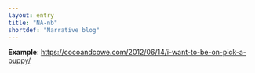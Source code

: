 ```yaml
---
layout: entry
title: "NA-nb"
shortdef: "Narrative blog"
---
```


**Example**: <https://cocoandcowe.com/2012/06/14/i-want-to-be-on-pick-a-puppy/>

<!-- details -->

<!-- START GENERATED SCREENSHOT GALLERY -->
<!-- END GENERATED SCREENSHOT GALLERY -->
